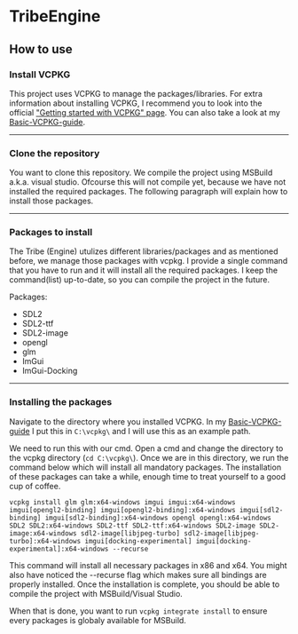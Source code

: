 # TribeEngine

## How to use
### Install VCPKG
This project uses VCPKG to manage the packages/libraries. For extra information about installing VCPKG, I recommend you to look into the official ["Getting started with VCPKG" page](https://vcpkg.io/en/getting-started.html). You can also take a look at my [Basic-VCPKG-guide](https://github.com/Tboske/Basic-VCPKG-guide/blob/main/README.md).

---

### Clone the repository
You want to clone this repository. We compile the project using MSBuild a.k.a. visual studio. Ofcourse this will not compile yet, because we have not installed the required packages. The following paragraph will explain how to install those packages.

---

### Packages to install 
The Tribe (Engine) utulizes different libraries/packages and as mentioned before, we manage those packages with vcpkg. I provide a single command that you have to run and it will install all the required packages. I keep the command(list) up-to-date, so you can compile the project in the future.

Packages:
- SDL2
- SDL2-ttf
- SDL2-image
- opengl
- glm
- ImGui
- ImGui-Docking

---

### Installing the packages
Navigate to the directory where you installed VCPKG. In my [Basic-VCPKG-guide](https://github.com/Tboske/Basic-VCPKG-guide/blob/main/README.md) I put this in `C:\vcpkg\` and I will use this as an example path. 

We need to run this with our cmd. Open a cmd and change the directory to the vcpkg directory (`cd C:\vcpkg\`). Once we are in this directory, we run the command below which will install all mandatory packages. The installation of these packages can take a while, enough time to treat yourself to a good cup of coffee.

`vcpkg install glm glm:x64-windows imgui imgui:x64-windows imgui[opengl2-binding] imgui[opengl2-binding]:x64-windows imgui[sdl2-binding] imgui[sdl2-binding]:x64-windows opengl opengl:x64-windows SDL2 SDL2:x64-windows SDL2-ttf SDL2-ttf:x64-windows SDL2-image SDL2-image:x64-windows sdl2-image[libjpeg-turbo] sdl2-image[libjpeg-turbo]:x64-windows imgui[docking-experimental] imgui[docking-experimental]:x64-windows --recurse`

This command will install all necessary packages in x86 and x64. You might also have noticed the --recurse flag which makes sure all bindings are properly installed. Once the installation is complete, you should be able to compile the project with MSBuild/Visual Studio. 

When that is done, you want to run `vcpkg integrate install` to ensure every packages is globaly available for MSBuild.
